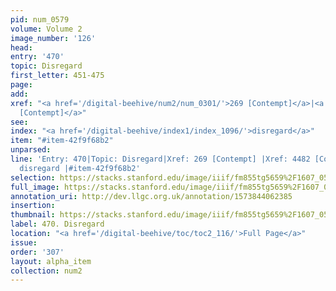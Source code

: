 ```yaml
---
pid: num_0579
volume: Volume 2
image_number: '126'
head: 
entry: '470'
topic: Disregard
first_letter: 451-475
page: 
add: 
xref: "<a href='/digital-beehive/num2/num_0301/'>269 [Contempt]</a>|<a href='/digital-beehive/toc/toc2_427/'>4482
  [Contempt]</a>"
see: 
index: "<a href='/digital-beehive/index1/index_1096/'>disregard</a>"
item: "#item-42f9f68b2"
unparsed: 
line: 'Entry: 470|Topic: Disregard|Xref: 269 [Contempt] |Xref: 4482 [Contempt]|Index:
  disregard |#item-42f9f68b2'
selection: https://stacks.stanford.edu/image/iiif/fm855tg5659%2F1607_0593/935,226,2896,422/full/0/default.jpg
full_image: https://stacks.stanford.edu/image/iiif/fm855tg5659%2F1607_0593/full/full/0/default.jpg
annotation_uri: http://dev.llgc.org.uk/annotation/1573844062385
insertion: 
thumbnail: https://stacks.stanford.edu/image/iiif/fm855tg5659%2F1607_0593/935,226,600,180/250,/0/default.jpg
label: 470. Disregard
location: "<a href='/digital-beehive/toc/toc2_116/'>Full Page</a>"
issue: 
order: '307'
layout: alpha_item
collection: num2
---
```

